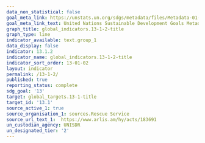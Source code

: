 ```yaml
---
data_non_statistical: false
goal_meta_link: https://unstats.un.org/sdgs/metadata/files/Metadata-01-05-03.pdf
goal_meta_link_text: United Nations Sustainable Development Goals Metadata (pdf 759kB)
graph_title: global_indicators.13-1-2-title
graph_type: line
indicator_available: text.group_1
data_display: false
indicator: 13.1.2
indicator_name: global_indicators.13-1-2-title
indicator_sort_order: 13-01-02
layout: indicator
permalink: /13-1-2/
published: true
reporting_status: complete
sdg_goal: '13'
target: global_targets.13-1-title
target_id: '13.1'
source_active_1: true
source_organisation_1: sources.Rescue Service
source_url_text_1:  https://www.arlis.am/hy/acts/183691
un_custodian_agency: UNISDR
un_designated_tier: '2'
---
```

